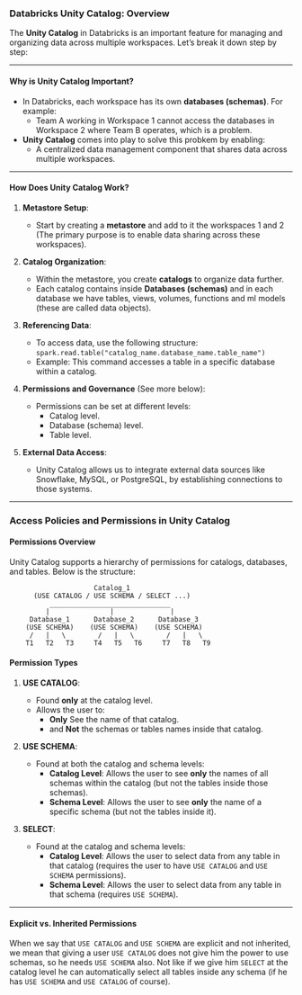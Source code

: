 
### **Databricks Unity Catalog: Overview**

The **Unity Catalog** in Databricks is an important feature for managing and organizing data  across multiple workspaces. Let’s break it down step by step:

---

#### **Why is Unity Catalog Important?**
- In Databricks, each workspace has its own **databases (schemas)**. For example:
  - Team A working in Workspace 1 cannot access the databases in Workspace 2 where Team B operates, which is a problem.
- **Unity Catalog** comes into play to solve this probkem by enabling:
  - A centralized data management component that shares data across multiple workspaces.
---

#### **How Does Unity Catalog Work?**

1. **Metastore Setup**:
   - Start by creating a **metastore** and add to it the workspaces 1 and 2 (The primary purpose is to enable data sharing across these workspaces).

2. **Catalog Organization**:
   - Within the metastore, you create **catalogs** to organize data further.
   - Each catalog contains inside **Databases (schemas)** and in each database we have tables, views, volumes, functions and ml models (these are called data objects).

3. **Referencing Data**:
   - To access data, use the following structure:  
     `spark.read.table("catalog_name.database_name.table_name")`
   - Example: This command accesses a table in a specific database within a catalog.

4. **Permissions and Governance** (See more below):
   - Permissions can be set at different levels:
     - Catalog level.
     - Database (schema) level.
     - Table level.
       
5. **External Data Access**:
   - Unity Catalog allows us to integrate external data sources like Snowflake, MySQL, or PostgreSQL, by establishing connections to those systems.

---

### **Access Policies and Permissions in Unity Catalog**

#### **Permissions Overview**
Unity Catalog supports a hierarchy of permissions for catalogs, databases, and tables. Below is the structure:

```
                     Catalog_1
      (USE CATALOG / USE SCHEMA / SELECT ...)
          ______________________________
         |               |              |
     Database_1      Database_2      Database_3
    (USE SCHEMA)    (USE SCHEMA)    (USE SCHEMA)
     /   |   \        /   |   \        /   |   \
    T1   T2   T3     T4   T5   T6     T7   T8   T9
```

#### **Permission Types**

1. **USE CATALOG**:
   - Found **only** at the catalog level.
   - Allows the user to:
     - **Only** See the name of that catalog.
     - and **Not** the schemas or tables names inside that catalog.

2. **USE SCHEMA**:
   - Found at both the catalog and schema levels:
     - **Catalog Level**: Allows the user to see **only** the names of all schemas within the catalog (but not the tables inside those schemas).
     - **Schema Level**: Allows the user to see **only** the name of a specific schema (but not the tables inside it).

3. **SELECT**:
   - Found at the catalog and schema levels:
     - **Catalog Level**: Allows the user to select data from any table in that catalog (requires the user to have `USE CATALOG` and `USE SCHEMA` permissions).
     - **Schema Level**: Allows the user to select data from any table in that schema (requires `USE SCHEMA`).

---

#### **Explicit vs. Inherited Permissions**
When we say that `USE CATALOG` and `USE SCHEMA` are explicit and not inherited, we mean that giving a user `USE CATALOG` does not give him the power to use schemas, so he needs `USE SCHEMA` also.
Not like if we give him `SELECT` at the catalog level he can automatically select all tables inside any schema (if he has `USE SCHEMA` and `USE CATALOG` of course).
